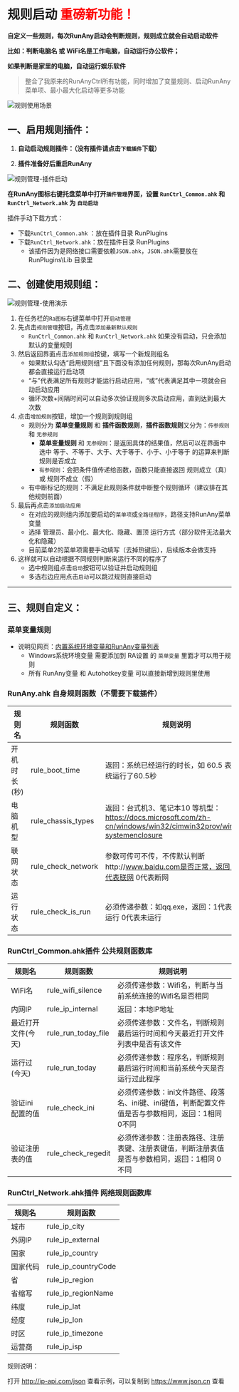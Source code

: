 # 规则启动 <font color="red">重磅新功能！</font>

**自定义一些规则，每次RunAny启动会判断规则，规则成立就会自动启动软件**

**比如：判断电脑名 或 WiFi名是工作电脑，自动运行办公软件；**

**如果判断是家里的电脑，自动运行娱乐软件**

> 整合了我原来的RunAnyCtrl所有功能，同时增加了变量规则、启动RunAny菜单项、最小最大化启动等更多功能

![规则使用场景](/assets/images/规则使用场景.png ':size=50%x50%')
## 一、启用规则插件：

1. **自动启动规则插件：（没有插件请点击`下载插件`下载）**

2. **插件准备好后重启RunAny**

![规则管理-插件启动](/assets/images/规则管理-插件启动.png)

**在RunAny图标右键托盘菜单中打开`插件管理`界面，设置 `RunCtrl_Common.ahk` 和  `RunCtrl_Network.ahk` 为 `自动启动`**

插件手动下载方式：

 - 下载`RunCtrl_Common.ahk` ：放在插件目录 RunPlugins
 - 下载`RunCtrl_Network.ahk`：放在插件目录 RunPlugins
   - 该插件因为是网络接口需要依赖`JSON.ahk`，`JSON.ahk`需要放在  RunPlugins\Lib  目录里


## 二、创建使用规则组：

![规则管理-使用演示](/assets/images/规则管理-使用演示.gif)

1. 在任务栏的`Ra图标`右键菜单中打开`启动管理`
2. 先点击`规则管理`按钮，再点击`添加最新默认规则`
   - `RunCtrl_Common.ahk` 和  `RunCtrl_Network.ahk` 如果没有启动，只会添加默认的变量规则
3. 然后返回界面点击`添加规则组`按键，填写一个新规则组名
   - 如果默认勾选“启用规则组”且下面没有添加任何规则，那每次RunAny启动都会直接运行启动项
   - “与”代表满足所有规则才能运行启动应用，“或”代表满足其中一项就会自动启动应用
   - 循环次数+间隔时间可以自动多次验证规则多次启动应用，直到达到最大次数
4. 点击`增加规则`按钮，增加一个规则到规则组
   - 规则分为 **菜单变量规则** 和 **插件函数规则**，**插件函数规则**又分为：`传参规则` 和 `无参规则`
     - **菜单变量规则** 和 `无参规则`：是返回具体的结果值，然后可以在界面中选中 等于、不等于、大于、大于等于、小于、小于等于 的运算来判断规则是否成立
     - `有参规则`：会把条件值传递给函数，函数只能直接返回 规则成立（真）或 规则不成立（假）
   - 有中断标记的规则：不满足此规则条件就中断整个规则循环（建议排在其他规则前面）
5. 最后再点击`添加启动应用`
   - 在对应的规则组内添加要启动的`菜单项`或`全路径程序`，路径支持RunAny菜单变量
   - 选择 管理员、最小化、最大化、隐藏、置顶 运行方式（部分软件无法最大化和隐藏）
   - 目前菜单2的菜单项需要手动填写（去掉热键后），后续版本会做支持
6. 这样就可以自动根据不同规则判断来运行不同的程序了
   - 选中规则组点击`启动`按钮可以验证并启动规则组
   - 多选右边应用点击`启动`可以跳过规则直接启动



---

## 三、规则自定义：

### 菜单变量规则

- 说明见网页：[内置系统环境变量和RunAny变量列表](/article/built-in-variables.md)
  - Windows系统环境变量 需要添加到 RA设置 的 `菜单变量` 里面才可以用于规则
  - 所有 RunAny变量 和 Autohotkey变量 可以直接新增到规则里使用

### RunAny.ahk 自身规则函数（不需要下载插件）
| 规则名       | 规则函数           | 规则说明                                                     |
| ------------ | ------------------ | ------------------------------------------------------------ |
| 开机时长(秒) | rule_boot_time     | 返回：系统已经运行的时长，如 60.5 表示系统运行了60.5秒       |
| 电脑机型     | rule_chassis_types | 返回：台式机3、笔记本10 等机型：https://docs.microsoft.com/zh-cn/windows/win32/cimwin32prov/win32-systemenclosure |
| 联网状态     | rule_check_network | 参数可传可不传，不传默认判断http://www.baidu.com是否正常，返回：1代表联网 0代表断网 |
| 运行状态     | rule_check_is_run  | 必须传递参数：如qq.exe，返回：1代表正在运行 0代表未运行      |


### RunCtrl_Common.ahk插件 公共规则函数库

| 规则名             | 规则函数            | 规则说明                                                     |
| ------------------ | ------------------- | ------------------------------------------------------------ |
| WiFi名             | rule_wifi_silence   | 必须传递参数：Wifi名，判断与当前系统连接的Wifi名是否相同     |
| 内网IP             | rule_ip_internal    | 返回：本地IP地址                                             |
| 最近打开文件(今天) | rule_run_today_file | 必须传递参数：文件名，判断规则最后运行时间和今天最近打开文件列表中是否有该文件 |
| 运行过(今天)       | rule_run_today      | 必须传递参数：程序名，判断规则最后运行时间和当前系统今天是否运行过此程序 |
| 验证ini配置的值    | rule_check_ini      | 必须传递参数：ini文件路径、段落名、ini键、ini键值，判断配置文件值是否与参数相同，返回：1相同 0不同 |
| 验证注册表的值     | rule_check_regedit  | 必须传递参数：注册表路径、注册表键、注册表键值，判断注册表值是否与参数相同，返回：1相同 0不同 |

### RunCtrl_Network.ahk插件 网络规则函数库

| 规则名   | 规则函数            |
| -------- | ------------------- |
| 城市     | rule_ip_city        |
| 外网IP   | rule_ip_external    |
| 国家     | rule_ip_country     |
| 国家代码 | rule_ip_countryCode |
| 省       | rule_ip_region      |
| 省缩写   | rule_ip_regionName  |
| 纬度     | rule_ip_lat         |
| 经度     | rule_ip_lon         |
| 时区     | rule_ip_timezone    |
| 运营商   | rule_ip_isp         |

规则说明：

打开 http://ip-api.com/json 查看示例，可以复制到 https://www.json.cn 查看
